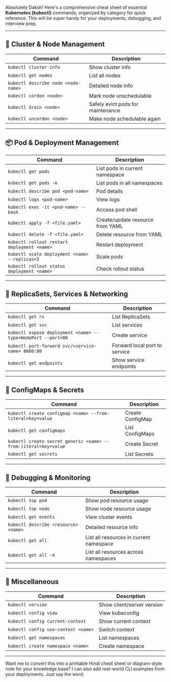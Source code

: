 Absolutely Daksh! Here's a comprehensive cheat sheet of essential **Kubernetes (kubectl)** commands, organized by category for quick reference. This will be super handy for your deployments, debugging, and interview prep.

---

## 🧭 Cluster & Node Management

| Command | Description |
|--------|-------------|
| `kubectl cluster-info` | Show cluster info |
| `kubectl get nodes` | List all nodes |
| `kubectl describe node <node-name>` | Detailed node info |
| `kubectl cordon <node>` | Mark node unschedulable |
| `kubectl drain <node>` | Safely evict pods for maintenance |
| `kubectl uncordon <node>` | Make node schedulable again |

---

## 📦 Pod & Deployment Management

| Command | Description |
|--------|-------------|
| `kubectl get pods` | List pods in current namespace |
| `kubectl get pods -A` | List pods in all namespaces |
| `kubectl describe pod <pod-name>` | Pod details |
| `kubectl logs <pod-name>` | View logs |
| `kubectl exec -it <pod-name> -- bash` | Access pod shell |
| `kubectl apply -f <file.yaml>` | Create/update resource from YAML |
| `kubectl delete -f <file.yaml>` | Delete resource from YAML |
| `kubectl rollout restart deployment <name>` | Restart deployment |
| `kubectl scale deployment <name> --replicas=3` | Scale pods |
| `kubectl rollout status deployment <name>` | Check rollout status |

---

## 🧱 ReplicaSets, Services & Networking

| Command | Description |
|--------|-------------|
| `kubectl get rs` | List ReplicaSets |
| `kubectl get svc` | List services |
| `kubectl expose deployment <name> --type=NodePort --port=80` | Create service |
| `kubectl port-forward svc/<service-name> 8080:80` | Forward local port to service |
| `kubectl get endpoints` | Show service endpoints |

---

## 🧾 ConfigMaps & Secrets

| Command | Description |
|--------|-------------|
| `kubectl create configmap <name> --from-literal=key=value` | Create ConfigMap |
| `kubectl get configmaps` | List ConfigMaps |
| `kubectl create secret generic <name> --from-literal=key=value` | Create Secret |
| `kubectl get secrets` | List Secrets |

---

## 🧪 Debugging & Monitoring

| Command | Description |
|--------|-------------|
| `kubectl top pod` | Show pod resource usage |
| `kubectl top node` | Show node resource usage |
| `kubectl get events` | View cluster events |
| `kubectl describe <resource> <name>` | Detailed resource info |
| `kubectl get all` | List all resources in current namespace |
| `kubectl get all -A` | List all resources across namespaces |

---

## 🧰 Miscellaneous

| Command | Description |
|--------|-------------|
| `kubectl version` | Show client/server version |
| `kubectl config view` | View kubeconfig |
| `kubectl config current-context` | Show current context |
| `kubectl config use-context <name>` | Switch context |
| `kubectl get namespaces` | List namespaces |
| `kubectl create namespace <name>` | Create namespace |

---

Want me to convert this into a printable Hindi cheat sheet or diagram-style note for your knowledge base? I can also add real-world CLI examples from your deployments. Just say the word.
